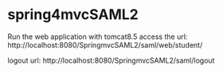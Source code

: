 # spring4mvcSAML2

Run the web application with tomcat8.5
access the url:
http://localhost:8080/SpringmvcSAML2/saml/web/student/


logout url:
http://localhost:8080/SpringmvcSAML2/saml/logout
